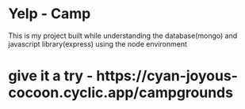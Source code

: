 <h1>Yelp - Camp</h1>  
<p>This is my project built while understanding the database(mongo) and javascript library(express) using the node environment </p>
<h1>give it a try - https://cyan-joyous-cocoon.cyclic.app/campgrounds</h1>